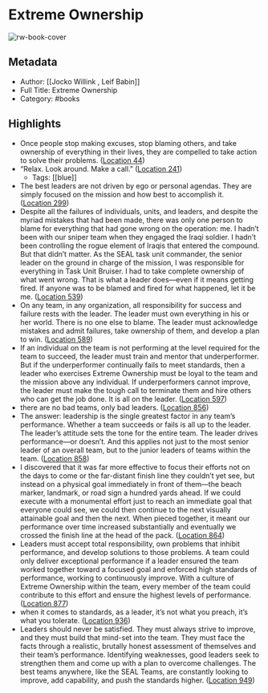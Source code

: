 # Extreme Ownership

![rw-book-cover](https://images-na.ssl-images-amazon.com/images/I/51yoHjJDQ3L._SL200_.jpg)

## Metadata
- Author: [[Jocko Willink , Leif Babin]]
- Full Title: Extreme Ownership
- Category: #books

## Highlights
- Once people stop making excuses, stop blaming others, and take ownership of everything in their lives, they are compelled to take action to solve their problems. ([Location 44](https://readwise.io/to_kindle?action=open&asin=B0739PYQSS&location=44))
- “Relax. Look around. Make a call.” ([Location 241](https://readwise.io/to_kindle?action=open&asin=B0739PYQSS&location=241))
    - Tags: [[blue]] 
- The best leaders are not driven by ego or personal agendas. They are simply focused on the mission and how best to accomplish it. ([Location 299](https://readwise.io/to_kindle?action=open&asin=B0739PYQSS&location=299))
- Despite all the failures of individuals, units, and leaders, and despite the myriad mistakes that had been made, there was only one person to blame for everything that had gone wrong on the operation: me. I hadn’t been with our sniper team when they engaged the Iraqi soldier. I hadn’t been controlling the rogue element of Iraqis that entered the compound. But that didn’t matter. As the SEAL task unit commander, the senior leader on the ground in charge of the mission, I was responsible for everything in Task Unit Bruiser. I had to take complete ownership of what went wrong. That is what a leader does—even if it means getting fired. If anyone was to be blamed and fired for what happened, let it be me. ([Location 539](https://readwise.io/to_kindle?action=open&asin=B0739PYQSS&location=539))
- On any team, in any organization, all responsibility for success and failure rests with the leader. The leader must own everything in his or her world. There is no one else to blame. The leader must acknowledge mistakes and admit failures, take ownership of them, and develop a plan to win. ([Location 589](https://readwise.io/to_kindle?action=open&asin=B0739PYQSS&location=589))
- If an individual on the team is not performing at the level required for the team to succeed, the leader must train and mentor that underperformer. But if the underperformer continually fails to meet standards, then a leader who exercises Extreme Ownership must be loyal to the team and the mission above any individual. If underperformers cannot improve, the leader must make the tough call to terminate them and hire others who can get the job done. It is all on the leader. ([Location 597](https://readwise.io/to_kindle?action=open&asin=B0739PYQSS&location=597))
- there are no bad teams, only bad leaders. ([Location 856](https://readwise.io/to_kindle?action=open&asin=B0739PYQSS&location=856))
- The answer: leadership is the single greatest factor in any team’s performance. Whether a team succeeds or fails is all up to the leader. The leader’s attitude sets the tone for the entire team. The leader drives performance—or doesn’t. And this applies not just to the most senior leader of an overall team, but to the junior leaders of teams within the team. ([Location 858](https://readwise.io/to_kindle?action=open&asin=B0739PYQSS&location=858))
- I discovered that it was far more effective to focus their efforts not on the days to come or the far-distant finish line they couldn’t yet see, but instead on a physical goal immediately in front of them—the beach marker, landmark, or road sign a hundred yards ahead. If we could execute with a monumental effort just to reach an immediate goal that everyone could see, we could then continue to the next visually attainable goal and then the next. When pieced together, it meant our performance over time increased substantially and eventually we crossed the finish line at the head of the pack. ([Location 864](https://readwise.io/to_kindle?action=open&asin=B0739PYQSS&location=864))
- Leaders must accept total responsibility, own problems that inhibit performance, and develop solutions to those problems. A team could only deliver exceptional performance if a leader ensured the team worked together toward a focused goal and enforced high standards of performance, working to continuously improve. With a culture of Extreme Ownership within the team, every member of the team could contribute to this effort and ensure the highest levels of performance. ([Location 877](https://readwise.io/to_kindle?action=open&asin=B0739PYQSS&location=877))
- when it comes to standards, as a leader, it’s not what you preach, it’s what you tolerate. ([Location 936](https://readwise.io/to_kindle?action=open&asin=B0739PYQSS&location=936))
- Leaders should never be satisfied. They must always strive to improve, and they must build that mind-set into the team. They must face the facts through a realistic, brutally honest assessment of themselves and their team’s performance. Identifying weaknesses, good leaders seek to strengthen them and come up with a plan to overcome challenges. The best teams anywhere, like the SEAL Teams, are constantly looking to improve, add capability, and push the standards higher. ([Location 949](https://readwise.io/to_kindle?action=open&asin=B0739PYQSS&location=949))

